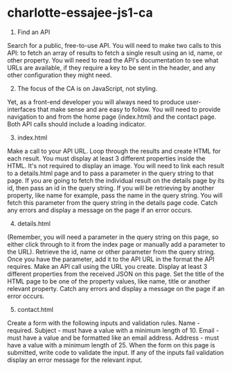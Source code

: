 # charlotte-essajee-js1-ca

1. Find an API

Search for a public, free-to-use API. You will need to make two calls to this API:
to fetch an array of results to fetch a single result using an id, name, or other property. You will need to read the API's documentation to see what URLs are available, if they require a key to be sent in the header, and any other configuration they might need.


2. The focus of the CA is on JavaScript, not styling. 

Yet, as a front-end developer you will always need to produce user-interfaces that make sense and are easy to follow. You will need to provide navigation to and from the home page (index.html) and the contact page. Both API calls should include a loading indicator.


3. index.html

Make a call to your API URL. Loop through the results and create HTML for each result. You must display at least 3 different properties inside the HTML. It's not required to display an image. You will need to link each result to a details.html page and to pass a parameter in the query string to that page. If you are going to fetch the individual result on the details page by its id, then pass an id in the query string. If you will be retrieving by another property, like name for example, pass the name in the query string. You will fetch this parameter from the query string in the details page code. Catch any errors and display a message on the page if an error occurs.


4. details.html

(Remember, you will need a parameter in the query string on this page, so either click through to it from the index page or manually add a parameter to the URL). Retrieve the id, name or other parameter from the query string. Once you have the parameter, add it to the API URL in the format the API requires. Make an API call using the URL you create. Display at least 3 different properties from the received JSON on this page. Set the title of the HTML page to be one of the property values, like name, title or another relevant property. Catch any errors and display a message on the page if an error occurs.


5. contact.html

Create a form with the following inputs and validation rules. Name - required. Subject - must have a value with a minimum length of 10. Email - must have a value and be formatted like an email address. Address - must have a value with a minimum length of 25. When the form on this page is submitted, write code to validate the input. If any of the inputs fail validation display an error message for the relevant input.
